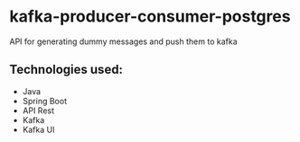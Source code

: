 # kafka-producer-consumer-postgres
API for generating dummy messages and push them to kafka

## Technologies used:
- Java
- Spring Boot
- API Rest
- Kafka
- Kafka UI